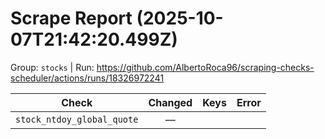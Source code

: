# Scrape Report (2025-10-07T21:42:20.499Z)

Group: `stocks`  |  Run: https://github.com/AlbertoRoca96/scraping-checks-scheduler/actions/runs/18326972241

| Check | Changed | Keys | Error |
|---|:---:|:--|:--|
| `stock_ntdoy_global_quote` | — |  |  |
